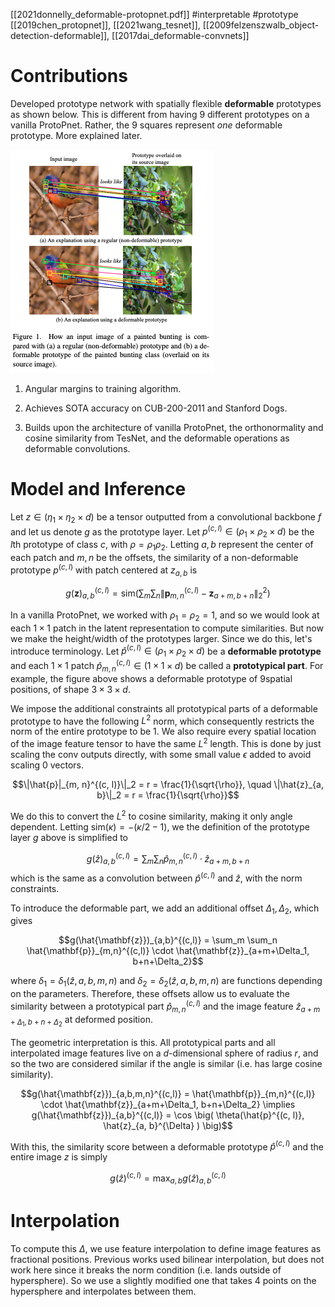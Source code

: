 [[2021donnelly_deformable-protopnet.pdf]]
#interpretable #prototype 
[[2019chen_protopnet]], [[2021wang_tesnet]], [[2009felzenszwalb_object-detection-deformable]], [[2017dai_deformable-convnets]]

# Contributions 

   Developed prototype network with spatially flexible **deformable** prototypes as shown below. This is different from having 9 different prototypes on a vanilla ProtoPnet. Rather, the 9 squares represent *one*  deformable prototype. More explained later. 

   ![image](deformable.png)

   1. Angular margins to training algorithm. 

   2. Achieves SOTA accuracy on CUB-200-2011 and Stanford Dogs. 

   3. Builds upon the architecture of vanilla ProtoPnet, the orthonormality and cosine similarity from TesNet, and the deformable operations as deformable convolutions. 

# Model and Inference

   Let  $z \in (\eta_1 \times \eta_2 \times d)$ be a tensor outputted from a convolutional backbone $f$ and let us denote $g$ as the prototype layer. Let $p^{(c, l)} \in (\rho_1 \times \rho_2 \times d)$  be the $l$th prototype of class $c$, with $\rho = \rho_1 \rho_2$. Letting $a, b$ represent the center of each patch and $m, n$ be the offsets, the similarity of a non-deformable prototype $p^{(c, l)}$ with patch centered at $z_{a, b}$ is 

   $$g(\mathbf{z})_{a,b}^{(c,l)} = \text{sim}\left(\sum_m \sum_n \|\mathbf{p}_{m,n}^{(c,l)} - \mathbf{z}_{a+m,b+n}\|_2^2\right)$$

   In a vanilla ProtoPnet, we worked with $\rho_1 = \rho_2 = 1$, and so we would look at each $1 \times 1$ patch in the latent representation to compute similarities.  But now we make the height/width of the prototypes larger. Since we do this, let's introduce terminology. Let $\hat{p}^{(c, l)} \in ( \rho_1 \times \rho_2 \times d)$ be a **deformable prototype** and each $1 \times 1$ patch $\hat{p}^{(c, l)}_{m, n} \in (1 \times 1 \times d)$ be called a **prototypical part**. For example, the figure above shows a deformable prototype of $9$spatial positions, of shape $3 \times 3 \times d$. 

   We impose the additional constraints all prototypical parts of a deformable prototype to have the following $L^2$ norm, which consequently restricts the norm of the entire prototype to be $1$.  We also require every spatial location of the image feature tensor to have the same $L^2$ length. This is done by just scaling the conv outputs directly, with some small value $\epsilon$ added to avoid scaling $0$ vectors. 

   $$\|\hat{p}|_{m, n}^{(c, l)}\|_2 = r = \frac{1}{\sqrt{\rho}}, \quad \|\hat{z}_{a, b}\|_2 = r = \frac{1}{\sqrt{\rho}}$$

   We do this to convert the $L^2$ to cosine similarity, making it only angle dependent. Letting $\mathrm{sim}(\kappa) = -(\kappa/2 - 1)$, we the definition of the prototype layer $g$ above is simplified to 

   $$g(\hat{z})_{a, b}^{(c, l)} = \sum_m \sum_n \hat{p}_{m, n}^{(c, l)} \cdot \hat{z}_{a + m, b + n}$$ which is the same as a convolution between $\hat{p}^{(c, l)}$ and $\hat{z}$, with the norm constraints. 

   To introduce the deformable part, we add an additional offset $\Delta_1, \Delta_2$, which gives 

   $$g(\hat{\mathbf{z}})_{a,b}^{(c,l)} = \sum_m \sum_n \hat{\mathbf{p}}_{m,n}^{(c,l)} \cdot \hat{\mathbf{z}}_{a+m+\Delta_1, b+n+\Delta_2}$$

   where $\delta_1 = \delta_1 (\hat{z}, a, b, m, n)$ and $\delta_2 = \delta_2 (\hat{z}, a, b, m, n)$ are functions depending on the parameters. Therefore, these offsets allow us to evaluate the similarity between a prototypical part $\hat{p}^{(c, l)}_{m, n}$ and the image feature $\hat{z}_{a + m + \Delta_1, b + n + \Delta_2}$ at deformed position. 

   The geometric interpretation is this. All prototypical parts and all interpolated image features live on a $d$-dimensional sphere of radius $r$, and so the two are considered similar if the angle is similar (i.e. has large cosine similarity). 

   $$g(\hat{\mathbf{z}})_{a,b,m,n}^{(c,l)} = \hat{\mathbf{p}}_{m,n}^{(c,l)} \cdot \hat{\mathbf{z}}_{a+m+\Delta_1, b+n+\Delta_2} \implies g(\hat{\mathbf{z}})_{a,b}^{(c,l)} = \cos \big( \theta(\hat{p}^{(c, l)}, \hat{z}_{a, b}^{\Delta} ) \big)$$

   With this, the similarity score between a deformable prototype $\hat{p}^{(c, l)}$ and the entire image $z$ is simply 

   $$g(\hat{z})^{(c, l)} = \max_{a, b} g(\hat{z})^{(c, l)}_{a, b}$$

# Interpolation

   To compute this $\Delta$, we use feature interpolation to define image features as fractional positions. Previous works used bilinear interpolation, but does not work here since it breaks the norm condition (i.e. lands outside of hypersphere). So we use a slightly modified one that takes 4 points on the hypersphere and interpolates between them. 
